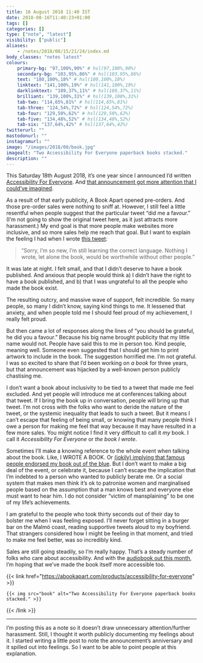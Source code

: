 ```yaml
---
title: 16 August 2018 11:40 IST
date: 2018-08-16T11:40:23+01:00
tags: []
categories: []
type: ["note", "latest"]
visibility: ["public"]
aliases:
    - /notes/2018/08/15/21/24/index.md
body_classes: "notes latest"
colours:
    primary-bg: "97,100%,90%" # hsl(97,100%,90%)
    secondary-bg: "103,95%,86%" # hsl(103,95%,86%)
    text: "180,100%,18%" # hsl(180,100%,18%)
    linktext: "141,100%,19%" # hsl(141,100%,19%)
    darklinktext: "189,37%,11%" # hsl(189,37%,11%)
    brilliant: "139,100%,31%" # hsl(139,100%,31%)
    tab-two: "114,65%,81%" # hsl(114,65%,81%)
    tab-three: "124,54%,72%" # hsl(124,54%,72%)
    tab-four: "129,50%,62%" # hsl(129,50%,62%)
    tab-five: "134,48%,52%" # hsl(134,48%,52%)
    tab-six: "137,64%,42%" # hsl(137,64%,42%)
twitterurl: ""
mastodonurl: ""
instagramurl: ""
image: "/images/2018/08/book.jpg"
imagealt: "Two Accessibility For Everyone paperback books stacked."
description: ""
---
```


This Saturday 18th August 2018, it’s one year since I announced I’d written [Accessibility For Everyone](/book). And [that announcement got more attention that I could’ve imagined](https://www.teenvogue.com/story/book-mansplaining-twitter).<!--more-->

As a result of that early publicity, A Book Apart opened pre-orders. And those pre-order sales were nothing to sniff at. However, I still feel a little resentful when people suggest that the particular tweet “did me a favour.” (I’m not going to show the original tweet here, as it just attracts more harassment.) My end goal is that more people make websites more inclusive, and so more sales help me reach that goal. But I want to explain the feeling I had when I wrote [this tweet](https://twitter.com/laurakalbag/status/898666697162334208):

> “Sorry, I’m so new, I’m still learning the correct language. Nothing I wrote, let alone the book, would be worthwhile without other people.”

It was late at night. I felt small, and that I didn’t deserve to have a book published. And anxious that people would think a) I didn’t have the right to have a book published, and b) that I was ungrateful to all the people who made the book exist.

The resulting outcry, and massive wave of support, felt incredible. So many people, so many I didn’t know, saying kind things to me. It lessened that anxiety, and when people told me I should feel proud of my achievement, I really felt proud.

But then came a lot of responses along the lines of “you should be grateful, he did you a favour.” Because his big name brought publicity that my little name would not. People have said this to me in person too. Kind people, meaning well. Someone even suggested that I should get him to print artwork to include in the book. The suggestion horrified me. I’m not grateful. I was so excited to share that I’d been working on *a book* for three years, but that announcement was hijacked by a well-known person publicly chastising me.

I don’t want a book about inclusivity to be tied to a tweet that made me feel excluded. And yet people will introduce me at conferences talking about that tweet. If I bring the book up in conversation, people will bring up that tweet. I’m not cross with the folks who want to deride the nature of the tweet, or the systemic inequality that leads to such a tweet. But it means I can’t escape that feeling of being small, or knowing that many people think I owe a person for making me feel that way because it may have resulted in a few more sales. You might notice I find it very difficult to call it *my* book. I call it *Accessibility For Everyone* or *the book I wrote*.

Sometimes I’ll make a knowing reference to the whole event when talking about the book. Like, I WROTE A BOOK. Or [(jokily) implying that famous people endorsed my book out of the blue](/book). But I don’t want to make a big deal of the event, or celebrate it, because I can’t escape the implication that I’m indebted to a person who wanted to publicly berate me. Or a social system that makes men think it’s ok to patronise women and marginalised people based on the assumption that a man knows best and everyone else must want to hear him. I do not consider “victim of mansplaining” to be one of my life’s achievements.

I am grateful to the people who took thirty seconds out of their day to bolster me when I was feeling exposed. I’ll never forget sitting in a burger bar on the Malmö coast, reading supportive tweets aloud to my boyfriend. That strangers considered how I might be feeling in that moment, and tried to make me feel better, was so incredibly kind.

Sales are still going steadily, so I’m really happy. That’s a steady number of folks who care about accessibility. And with the [audiobook out this month](/accessibility-for-everyone-audiobook), I’m hoping that we’ve made the book itself more accessible too.

{{< link href="https://abookapart.com/products/accessibility-for-everyone" >}}

    {{< img src="book" alt="Two Accessibility For Everyone paperback books stacked." >}}

{{< /link >}}

----

I’m posting this as a note so it doesn’t draw unnecessary attention/further harassment. Still, I thought it worth publicly documenting my feelings about it. I started writing a little post to note the announcement’s anniversary and it spilled out into feelings. So I want to be able to point people at this explanation.